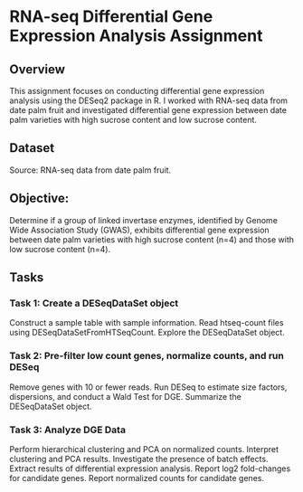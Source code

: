 # RNA-seq Differential Gene Expression Analysis Assignment

## Overview
This assignment focuses on conducting differential gene expression analysis using the DESeq2 package in R. 
I worked with RNA-seq data from date palm fruit and investigated differential gene expression between date palm varieties with 
high sucrose content and low sucrose content.

## Dataset
Source: RNA-seq data from date palm fruit.

## Objective: 
Determine if a group of linked invertase enzymes, identified by Genome Wide Association Study (GWAS), exhibits differential 
gene expression between date palm varieties with high sucrose content (n=4) and those with low sucrose content (n=4).

## Tasks
### Task 1: Create a DESeqDataSet object
Construct a sample table with sample information.
Read htseq-count files using DESeqDataSetFromHTSeqCount.
Explore the DESeqDataSet object.
### Task 2: Pre-filter low count genes, normalize counts, and run DESeq
Remove genes with 10 or fewer reads.
Run DESeq to estimate size factors, dispersions, and conduct a Wald Test for DGE.
Summarize the DESeqDataSet object.
### Task 3: Analyze DGE Data
Perform hierarchical clustering and PCA on normalized counts.
Interpret clustering and PCA results.
Investigate the presence of batch effects.
Extract results of differential expression analysis.
Report log2 fold-changes for candidate genes.
Report normalized counts for candidate genes.
